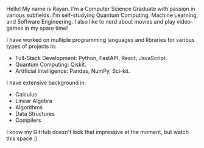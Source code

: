 Hello! My name is Rayan. I'm a Computer Science Graduate with passion in various subfields. I'm self-studying Quantum Computing, Machine Learning, and Software Engineering. I also like to nerd about movies and play video-games in my spare time!

I have worked on multiple programming languages and libraries for various types of projects in: 
* Full-Stack Development: Python, FastAPI, React, JavaScript.
* Quantum Computing: Qiskit.
* Artificial Intelligence: Pandas, NumPy, Sci-kit.

I have extensive background in: 
* Calculus
* Linear Algebra
* Algorithms
* Data Structures
* Compilers

I know my GitHub doesn't look that impressive at the moment, but watch this space :)
